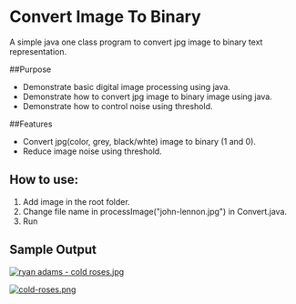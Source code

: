 # Convert Image To Binary
A simple java one class program to convert jpg image to binary text representation.

##Purpose
* Demonstrate basic digital image processing using java.
* Demonstrate how to convert jpg image to binary image using java.
* Demonstrate how to control noise using threshold.

##Features
* Convert  jpg(color, grey,  black/whte) image to binary (1 and 0).
* Reduce image noise using threshold.

## How to use:
1. Add image in the root folder.
2. Change file name in processImage("john-lennon.jpg") in Convert.java.
3. Run

## Sample Output

[![ryan adams - cold roses.jpg](https://s22.postimg.org/8glj7t6ep/ryan_adams_cold_roses.jpg)](https://postimg.org/image/yownx6qi5/)

[![cold-roses.png](https://s18.postimg.org/z54qk7n2x/cold_roses.png)](https://postimg.org/image/9mce773it/)
